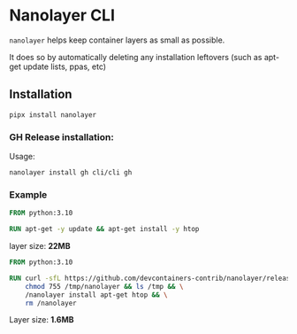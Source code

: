 # Nanolayer CLI

`nanolayer` helps keep container layers as small as possible.

It does so by automatically deleting any installation leftovers (such as apt-get update lists, ppas, etc)


## Installation


`pipx install nanolayer`


### GH Release installation:
Usage:

```shell
nanolayer install gh cli/cli gh 
```

### Example 

```dockerfile
FROM python:3.10

RUN apt-get -y update && apt-get install -y htop 
```

layer size:  **22MB**

```dockerfile
FROM python:3.10

RUN curl -sfL https://github.com/devcontainers-contrib/nanolayer/releases/download/v0.4.0/nanolayer-x86_64-unknown-linux-gnu.tgz | tar fxvz - -C / && \
    chmod 755 /tmp/nanolayer && ls /tmp && \
    /nanolayer install apt-get htop && \
    rm /nanolayer
```

Layer size: **1.6MB**
